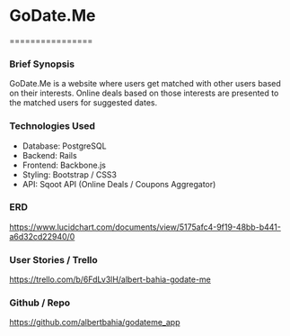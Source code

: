 # GoDate.Me
================

### Brief Synopsis
GoDate.Me is a website where users get matched with other users based on their interests.  Online deals based on those interests are presented to the matched users for suggested dates. 

### Technologies Used
- Database: PostgreSQL
- Backend: Rails
- Frontend: Backbone.js
- Styling: Bootstrap / CSS3
- API: Sqoot API (Online Deals / Coupons Aggregator)


### ERD
https://www.lucidchart.com/documents/view/5175afc4-9f19-48bb-b441-a6d32cd22940/0

### User Stories / Trello
https://trello.com/b/6FdLv3lH/albert-bahia-godate-me

### Github / Repo
https://github.com/albertbahia/godateme_app

